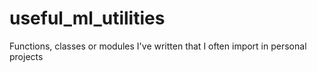 # useful_ml_utilities
Functions, classes or modules I've written that I often import in personal projects
